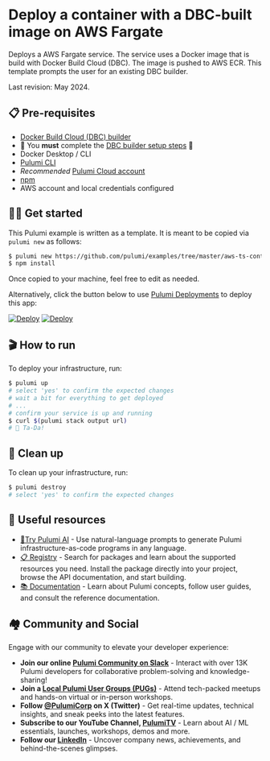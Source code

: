 # Deploy a container with a DBC-built image on AWS Fargate

Deploys a AWS Fargate service. The service uses a Docker image that is build with Docker Build Cloud (DBC). The image is pushed to AWS ECR. This template prompts the user for an existing DBC builder.

Last revision: May 2024.

## 📋 Pre-requisites

- [Docker Build Cloud (DBC) builder](https://build.docker.com/)  
- 🚨 You **must** complete the [DBC builder setup steps](https://docs.docker.com/build/cloud/setup/#steps) 🚨
- Docker Desktop / CLI
- [Pulumi CLI](https://www.pulumi.com/docs/get-started/install/)
- *Recommended* [Pulumi Cloud account](https://app.pulumi.com/signup)
- [npm](https://www.npmjs.com/get-npm)
- AWS account and local credentials configured

## 👩‍🏫 Get started

This Pulumi example is written as a template. It is meant to be copied via `pulumi new` as follows:

```bash
$ pulumi new https://github.com/pulumi/examples/tree/master/aws-ts-containers-dbc
$ npm install
```

Once copied to your machine, feel free to edit as needed.

Alternatively, click the button below to use [Pulumi Deployments](https://www.pulumi.com/docs/pulumi-cloud/deployments/) to deploy this app:

[![Deploy](../.buttons/deploy-with-pulumi-dark.svg)](https://app.pulumi.com/new?template=https://github.com/pulumi/examples/blob/master/aws-ts-containers-dbc/README.md#gh-light-mode-only)
[![Deploy](../.buttons/deploy-with-pulumi-light.svg)](https://app.pulumi.com/new?template=https://github.com/pulumi/examples/blob/master/aws-ts-containers-dbc/README.md#gh-dark-mode-only)

## 🎬 How to run

To deploy your infrastructure, run:

```bash
$ pulumi up
# select 'yes' to confirm the expected changes
# wait a bit for everything to get deployed
# ...
# confirm your service is up and running
$ curl $(pulumi stack output url)
# 🎉 Ta-Da! 
```

## 🧹 Clean up

To clean up your infrastructure, run:

```bash
$ pulumi destroy
# select 'yes' to confirm the expected changes
```

## 🧐 Useful resources

- [🤖Try Pulumi AI](https://www.pulumi.com/ai) - Use natural-language prompts to generate Pulumi infrastructure-as-code programs in any language.
- [📋 Registry](https://www.pulumi.com/registry/) - Search for packages and learn about the supported resources you need. Install the package directly into your project, browse the API documentation, and start building.
- [📚 Documentation](https://www.pulumi.com/docs/) - Learn about Pulumi concepts, follow user guides, and consult the reference documentation.

## 🏘️ Community and Social

Engage with our community to elevate your developer experience:

- **Join our online [Pulumi Community on Slack](https://slack.pulumi.com/)** - Interact with over 13K Pulumi developers for collaborative problem-solving and knowledge-sharing!
- **Join a [Local Pulumi User Groups (PUGs)](https://www.meetup.com/pro/pugs/)** -  Attend tech-packed meetups and hands-on virtual or in-person workshops.
- **Follow [@PulumiCorp](https://twitter.com/PulumiCorp) on X (Twitter)** - Get real-time updates, technical insights, and sneak peeks into the latest features.
- **Subscribe to our YouTube Channel, [PulumiTV](https://www.youtube.com/@PulumiTV)** - Learn about AI / ML essentials, launches, workshops, demos and more.
- **Follow our [LinkedIn](https://www.linkedin.com/company/pulumi/)** - Uncover company news, achievements, and behind-the-scenes glimpses.
